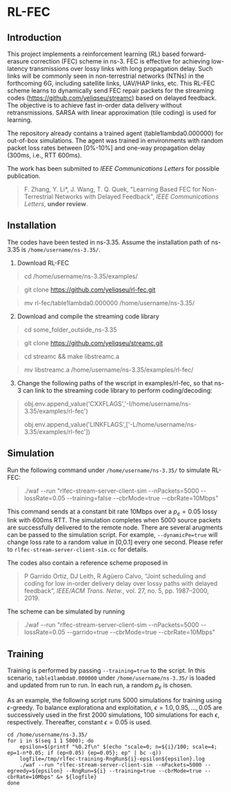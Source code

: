 # RL-FEC
## Introduction
This project implements a reinforcement learning (RL) based forward-erasure correction (FEC) scheme in ns-3. FEC is effective for achieving low-latency transmissions over lossy links with long propagation delay. Such links will be commonly seen in non-terrestrial networks (NTNs) in the forthcoming 6G, including satellite links, UAV/HAP links, etc. This RL-FEC scheme learns to dynamically send FEC repair packets for the streaming codes (https://github.com/yeliqseu/streamc) based on delayed feedback. The objective is to achieve fast in-order data delivery without retransmissions. SARSA with linear approximation (tile coding) is used for learning.

The repository already contains a trained agent (table1lambda0.000000) for out-of-box simulations. The agent was trained in environments with random packet loss rates between [0%-10%] and one-way propagation delay (300ms, i.e., RTT 600ms).

The work has been submiited to _IEEE Communications Letters_ for possible publication.

> F. Zhang, Y. Li*, J. Wang, T. Q. Quek, "Learning Based FEC for Non-Terrestrial Networks with Delayed Feedback", _IEEE Communications Letters_, **under review**.

## Installation
The codes have been tested in ns-3.35. Assume the installation path of ns-3.35 is `/home/username/ns-3.35/`.

1. Download RL-FEC

> cd /home/username/ns-3.35/examples/

> git clone https://github.com/yeliqseu/rl-fec.git

> mv rl-fec/table1lambda0.000000 /home/username/ns-3.35/

2. Download and compile the streaming code library
> cd some_folder_outside_ns-3.35

> git clone https://github.com/yeliqseu/streamc.git

> cd streamc && make libstreamc.a

> mv libstreamc.a /home/username/ns-3.35/examples/rl-fec/

3. Change the following paths of the wscript in examples/rl-fec, so that ns-3 can link to the streaming code library to perform coding/decoding:
> obj.env.append_value('CXXFLAGS','-I/home/username/ns-3.35/examples/rl-fec')
>
> obj.env.append_value('LINKFLAGS',['-L/home/username/ns-3.35/examples/rl-fec'])

## Simulation
Run the following command under `/home/username/ns-3.35/` to simulate RL-FEC:

>./waf --run "rlfec-stream-server-client-sim --nPackets=5000 --lossRate=0.05 --training=false --cbrMode=true --cbrRate=10Mbps"

This command sends at a constant bit rate 10Mbps over a $p_e=0.05$ lossy link with 600ms RTT. The simulation completes when 5000 source packets are successfully delivered to the remote node. There are several arugments can be passed to the simulation script. For example, `--dynamicPe=true` will change loss rate to a random value in [0,0.1] every one second. Please refer to `rlfec-stream-server-client-sim.cc` for details. 

The codes also contain a reference scheme proposed in 

> P Garrido Ortiz, DJ Leith, R Agüero Calvo, “Joint scheduling and coding for low in-order delivery delay over lossy paths with delayed feedback”, _IEEE/ACM Trans. Netw._, vol. 27, no. 5, pp. 1987–2000, 2019.

The scheme can be simulated by running
>./waf --run "rlfec-stream-server-client-sim --nPackets=5000 --lossRate=0.05 --garrido=true --cbrMode=true --cbrRate=10Mbps"

## Training
Training is performed by passing `--training=true` to the script. In this scenario, `table1lambda0.000000` under `/home/username/ns-3.35/` is loaded and updated from run to run. In each run, a random $p_e$ is chosen. 

As an example, the following script runs 5000 simulations for training using $\epsilon$-greedy. To balance explorationa and exploitation, $\epsilon=1.0,0.95,\ldots,0.05$ are successively used in the first $2000$ simulations, $100$ simulations for each $\epsilon$, respectively. Thereafter, constant $\epsilon=0.05$ is used.

```
cd /home/username/ns-3.35/
for i in $(seq 1 1 5000); do
    epsilon=$(printf "%0.2f\n" $(echo "scale=0; n=${i}/100; scale=4; ep=1-n*0.05; if (ep<0.05) {ep=0.05}; ep" | bc -q))
    logfile=/tmp/rlfec-training-RngRun${i}-epsilon${epsilon}.log
    ./waf --run "rlfec-stream-server-client-sim --nPackets=5000 --egreedy=${epsilon} --RngRun=${i} --training=true --cbrMode=true --cbrRate=10Mbps" &> ${logfile}
done
```